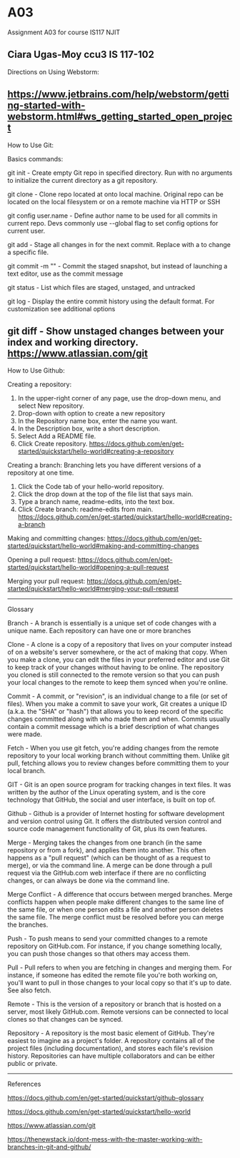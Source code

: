 # A03
Assignment A03 for course IS117 NJIT

Ciara Ugas-Moy
ccu3
IS 117-102
----------------------------
Directions on Using Webstorm:

https://www.jetbrains.com/help/webstorm/getting-started-with-webstorm.html#ws_getting_started_open_project
----------------------------
How to Use Git:

Basics commands:

git init 
<directory> 
	- Create empty Git repo in specified directory. Run with no
arguments to initialize the current directory as a git repository.

git clone <repo> 
	- Clone repo located at <repo> onto local machine. Original repo can be
located on the local filesystem or on a remote machine via HTTP or SSH

git config
user.name <name>
	- Define author name to be used for all commits in current repo. Devs
commonly use --global flag to set config options for current user.
  
git add
<directory> 
	- Stage all changes in <directory> for the next commit.
Replace <directory> with a <file> to change a specific file.
  
git commit -m
"<message>" 
	- Commit the staged snapshot, but instead of launching
a text editor, use <message> as the commit message
 
git status 
	- List which files are staged, unstaged, and untracked
	
git log 
	- Display the entire commit history using the default format.
For customization see additional options

git diff 
	- Show unstaged changes between your index and
working directory.
https://www.atlassian.com/git
----------------------------
How to Use Github:

Creating a repository:
1. In the upper-right corner of any page, use the  drop-down menu, and select New repository.
2. Drop-down with option to create a new repository
3. In the Repository name box, enter the name you want.
4. In the Description box, write a short description.
5. Select Add a README file.
6. Click Create repository.
https://docs.github.com/en/get-started/quickstart/hello-world#creating-a-repository

Creating a branch:
Branching lets you have different versions of a repository at one time.
1. Click the Code tab of your hello-world repository.
2. Click the drop down at the top of the file list that says main.
4. Type a branch name, readme-edits, into the text box.
5. Click Create branch: readme-edits from main.
https://docs.github.com/en/get-started/quickstart/hello-world#creating-a-branch

Making and committing changes:
https://docs.github.com/en/get-started/quickstart/hello-world#making-and-committing-changes

Opening a pull request:
https://docs.github.com/en/get-started/quickstart/hello-world#opening-a-pull-request

Merging your pull request:
https://docs.github.com/en/get-started/quickstart/hello-world#merging-your-pull-request


----------------------------
Glossary

Branch - A branch is essentially is a unique set of code changes with a unique name. Each repository can have one or more branches

Clone - A clone is a copy of a repository that lives on your computer instead of on a website's server somewhere, or the act of making that copy. When you make a clone, you can edit the files in your preferred editor and use Git to keep track of your changes without having to be online. The repository you cloned is still connected to the remote version so that you can push your local changes to the remote to keep them synced when you're online.

Commit - A commit, or "revision", is an individual change to a file (or set of files). When you make a commit to save your work, Git creates a unique ID (a.k.a. the "SHA" or "hash") that allows you to keep record of the specific changes committed along with who made them and when. Commits usually contain a commit message which is a brief description of what changes were made.

Fetch - When you use git fetch, you're adding changes from the remote repository to your local working branch without committing them. Unlike git pull, fetching allows you to review changes before committing them to your local branch.

GIT - Git is an open source program for tracking changes in text files. It was written by the author of the Linux operating system, and is the core technology that GitHub, the social and user interface, is built on top of.

Github - Github is a provider of Internet hosting for software development and version control using Git. It offers the distributed version control and source code management functionality of Git, plus its own features.

Merge - Merging takes the changes from one branch (in the same repository or from a fork), and applies them into another. This often happens as a "pull request" (which can be thought of as a request to merge), or via the command line. A merge can be done through a pull request via the GitHub.com web interface if there are no conflicting changes, or can always be done via the command line.

Merge Conflict - A difference that occurs between merged branches. Merge conflicts happen when people make different changes to the same line of the same file, or when one person edits a file and another person deletes the same file. The merge conflict must be resolved before you can merge the branches.

Push - To push means to send your committed changes to a remote repository on GitHub.com. For instance, if you change something locally, you can push those changes so that others may access them.

Pull - Pull refers to when you are fetching in changes and merging them. For instance, if someone has edited the remote file you're both working on, you'll want to pull in those changes to your local copy so that it's up to date. See also fetch.

Remote - This is the version of a repository or branch that is hosted on a server, most likely GitHub.com. Remote versions can be connected to local clones so that changes can be synced.

Repository - A repository is the most basic element of GitHub. They're easiest to imagine as a project's folder. A repository contains all of the project files (including documentation), and stores each file's revision history. Repositories can have multiple collaborators and can be either public or private.

----------------------------
References

https://docs.github.com/en/get-started/quickstart/github-glossary

https://docs.github.com/en/get-started/quickstart/hello-world

https://www.atlassian.com/git

https://thenewstack.io/dont-mess-with-the-master-working-with-branches-in-git-and-github/
